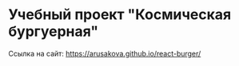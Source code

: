 # Учебный проект "Космическая бургуерная"
Ссылка на сайт: https://arusakova.github.io/react-burger/
